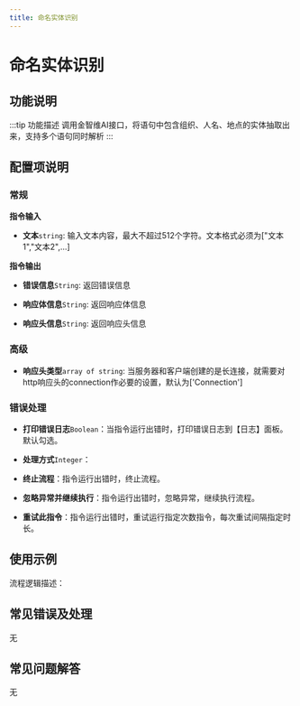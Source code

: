 ```yaml
---
title: 命名实体识别
---
```


# 命名实体识别

## 功能说明

:::tip 功能描述
调用金智维AI接口，将语句中包含组织、人名、地点的实体抽取出来，支持多个语句同时解析
:::

## 配置项说明

### 常规

**指令输入**

- **文本**`string`: 输入文本内容，最大不超过512个字符。文本格式必须为["文本1","文本2",...]


**指令输出**

- **错误信息**`String`: 返回错误信息

- **响应体信息**`String`: 返回响应体信息

- **响应头信息**`String`: 返回响应头信息

### 高级

- **响应头类型**`array of string`: 当服务器和客户端创建的是长连接，就需要对http响应头的connection作必要的设置，默认为['Connection']

### 错误处理

- **打印错误日志**`Boolean`：当指令运行出错时，打印错误日志到【日志】面板。默认勾选。

- **处理方式**`Integer`：

 - **终止流程**：指令运行出错时，终止流程。

 - **忽略异常并继续执行**：指令运行出错时，忽略异常，继续执行流程。

 - **重试此指令**：指令运行出错时，重试运行指定次数指令，每次重试间隔指定时长。

## 使用示例

流程逻辑描述：

## 常见错误及处理

无

## 常见问题解答

无


